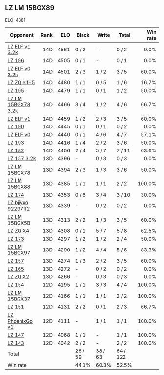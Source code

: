 ## LZ LM 15BGX89 ##

ELO: 4381

Opponent | Rank | ELO | Black | Write | Total | Win rate
---------|-----:|----:|-------|-------|-------|-------:
[LZ ELF v1 3.2k](LZ%20ELF%20v1%203.2k.md) | 14D | 4561 | 0 / 2 | - | 0 / 2 | 0.0%
[LZ 196](LZ%20196.md) | 14D | 4505 | 0 / 1 | - | 0 / 1 | 0.0%
[LZ ELF v0 3.2k](LZ%20ELF%20v0%203.2k.md) | 14D | 4501 | 2 / 3 | 1 / 2 | 3 / 5 | 60.0%
[LZ ZQ elf-5](LZ%20ZQ%20elf-5.md) | 14D | 4480 | 1 / 1 | 0 / 5 | 1 / 6 | 16.7%
[LZ 195](LZ%20195.md) | 14D | 4479 | 1 / 1 | 0 / 1 | 1 / 2 | 50.0%
[LZ LM 15BGX78 3.2k](LZ%20LM%2015BGX78%203.2k.md) | 14D | 4466 | 3 / 4 | 1 / 2 | 4 / 6 | 66.7%
[LZ ELF v1](LZ%20ELF%20v1.md) | 14D | 4459 | 1 / 2 | 2 / 3 | 3 / 5 | 60.0%
[LZ 190](LZ%20190.md) | 14D | 4445 | 0 / 1 | 0 / 1 | 0 / 2 | 0.0%
[LZ ELF v0](LZ%20ELF%20v0.md) | 14D | 4440 | 0 / 1 | 4 / 6 | 4 / 7 | 57.1%
[LZ 193](LZ%20193.md) | 14D | 4416 | 1 / 4 | 2 / 2 | 3 / 6 | 50.0%
[LZ 182](LZ%20182.md) | 14D | 4406 | 2 / 4 | 5 / 7 | 7 / 11 | 63.6%
[LZ 157 3.2k](LZ%20157%203.2k.md) | 13D | 4396 | - | 0 / 3 | 0 / 3 | 0.0%
[LZ LM 15BGX78](LZ%20LM%2015BGX78.md) | 13D | 4394 | 2 / 3 | 1 / 3 | 3 / 6 | 50.0%
[LZ LM 15BGX88](LZ%20LM%2015BGX88.md) | 13D | 4385 | 1 / 1 | 1 / 1 | 2 / 2 | 100.0%
[LZ 174](LZ%20174.md) | 13D | 4353 | 0 / 6 | 3 / 4 | 3 / 10 | 30.0%
[LZ bjiyxo 92297ff2](LZ%20bjiyxo%2092297ff2.md) | 13D | 4339 | - | 0 / 2 | 0 / 2 | 0.0%
[LZ LM 15BGX5B](LZ%20LM%2015BGX5B.md) | 13D | 4313 | 2 / 2 | 1 / 3 | 3 / 5 | 60.0%
[LZ ZQ X4](LZ%20ZQ%20X4.md) | 13D | 4308 | 0 / 1 | 5 / 7 | 5 / 8 | 62.5%
[LZ 173](LZ%20173.md) | 13D | 4297 | 1 / 2 | 1 / 2 | 2 / 4 | 50.0%
[LZ LM 15BGX97](LZ%20LM%2015BGX97.md) | 13D | 4290 | 1 / 2 | 4 / 4 | 5 / 6 | 83.3%
[LZ 157](LZ%20157.md) | 13D | 4274 | 1 / 3 | 2 / 2 | 3 / 5 | 60.0%
[LZ 165](LZ%20165.md) | 13D | 4272 | - | 0 / 2 | 0 / 2 | 0.0%
[LZ ZQ X2](LZ%20ZQ%20X2.md) | 13D | 4266 | - | 0 / 3 | 0 / 3 | 0.0%
[LZ 154](LZ%20154.md) | 12D | 4195 | 1 / 1 | 3 / 3 | 4 / 4 | 100.0%
[LZ LM 15BGX37](LZ%20LM%2015BGX37.md) | 12D | 4166 | 1 / 1 | 1 / 1 | 2 / 2 | 100.0%
[LZ 151](LZ%20151.md) | 12D | 4131 | 2 / 2 | 0 / 1 | 2 / 3 | 66.7%
[LZ PhoenixGo v1](LZ%20PhoenixGo%20v1.md) | 12D | 4111 | - | 1 / 1 | 1 / 1 | 100.0%
[LZ 147](LZ%20147.md) | 12D | 4068 | 1 / 1 | - | 1 / 1 | 100.0%
[LZ 143](LZ%20143.md) | 12D | 4042 | 2 / 2 | - | 2 / 2 | 100.0%
Total | | | 26 / 59 | 38 / 63 | 64 / 122 | 
Win rate| | | 44.1% | 60.3% | 52.5% | 
